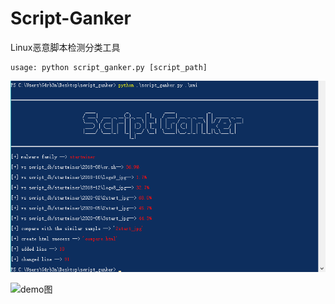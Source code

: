 # Script-Ganker
Linux恶意脚本检测分类工具

```
usage: python script_ganker.py [script_path]
```

![demo图](https://github.com/G4rb3n/Script-Ganker/blob/master/demo.png)

![demo图](https://github.com/G4rb3n/Script-Ganker/blob/master/demo2.png)
